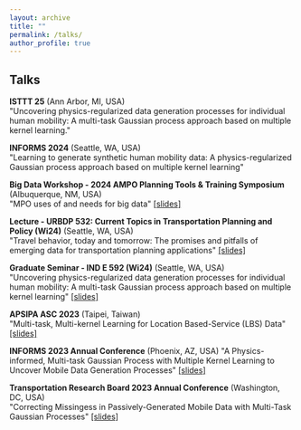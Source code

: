 ```yaml
---
layout: archive
title: ""
permalink: /talks/
author_profile: true
---
```


## Talks
**ISTTT 25** (Ann Arbor, MI, USA)       
"Uncovering physics-regularized data generation processes for individual human mobility: A multi-task Gaussian process approach based on multiple kernel learning." 

**INFORMS 2024** (Seattle, WA, USA)          
"Learning to generate synthetic human mobility data: A physics-regularized Gaussian process approach based on multiple kernel learning"

**Big Data Workshop - 2024 AMPO Planning Tools & Training Symposium** (Albuquerque, NM, USA)                      
"MPO uses of and needs for big data" [[slides]](https://ekinugurel.github.io/files/AMPO_Workshop_mentimeter_slides_with_results.pdf)

**Lecture - URBDP 532: Current Topics in Transportation Planning and Policy (Wi24)** (Seattle, WA, USA)                   
"Travel behavior, today and tomorrow: The promises and pitfalls of emerging data for transportation planning applications" [[slides]](https://ekinugurel.github.io/files/URBDP_532_Presentation__Feb_14__2024_NO_NOTES.pdf)

**Graduate Seminar - IND E 592 (Wi24)** (Seattle, WA, USA)                 
"Uncovering physics-regularized data generation processes for individual human mobility: A multi-task Gaussian process approach based on multiple kernel learning" [[slides]](https://ekinugurel.github.io/files/Research_Presentation__Feb_13th__2024_.pdf)

**APSIPA ASC 2023** (Taipei, Taiwan)    
"Multi-task, Multi-kernel Learning for Location Based-Service (LBS) Data" [[slides]](https://ekinugurel.github.io/files/APSIPA_presentation.pdf)

**INFORMS 2023 Annual Conference** (Phoenix, AZ, USA)
"A Physics-informed, Multi-task Gaussian Process with Multiple Kernel Learning to Uncover Mobile Data Generation Processes" [[slides]](https://ekinugurel.github.io/files/INFORMS_2023_clean.pdf)

**Transportation Research Board 2023 Annual Conference** (Washington, DC, USA)   
"Correcting Missingess in Passively-Generated Mobile Data with Multi-Task Gaussian Processes" [[slides]](https://ekinugurel.github.io/files/2023_TRB_clean.pdf)

